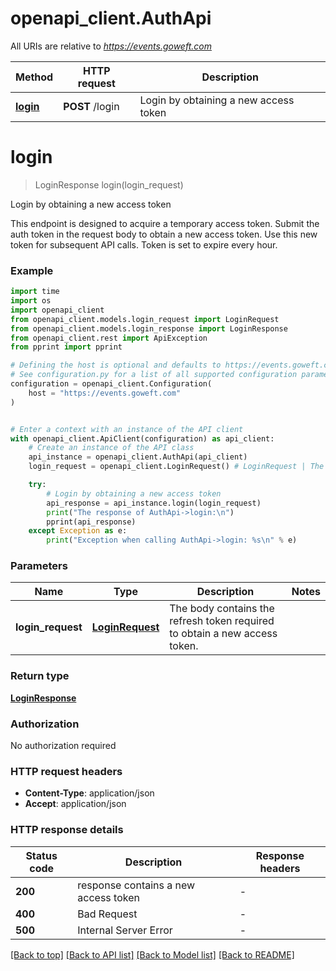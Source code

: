 # openapi_client.AuthApi

All URIs are relative to *https://events.goweft.com*

Method | HTTP request | Description
------------- | ------------- | -------------
[**login**](AuthApi.md#login) | **POST** /login | Login by obtaining a new access token


# **login**
> LoginResponse login(login_request)

Login by obtaining a new access token

This endpoint is designed to acquire a temporary access token. Submit the auth token in the request body to obtain a new access token. Use this new token for subsequent API calls. Token is set to expire every hour. 

### Example

```python
import time
import os
import openapi_client
from openapi_client.models.login_request import LoginRequest
from openapi_client.models.login_response import LoginResponse
from openapi_client.rest import ApiException
from pprint import pprint

# Defining the host is optional and defaults to https://events.goweft.com
# See configuration.py for a list of all supported configuration parameters.
configuration = openapi_client.Configuration(
    host = "https://events.goweft.com"
)


# Enter a context with an instance of the API client
with openapi_client.ApiClient(configuration) as api_client:
    # Create an instance of the API class
    api_instance = openapi_client.AuthApi(api_client)
    login_request = openapi_client.LoginRequest() # LoginRequest | The body contains the refresh token required to obtain a new access token.

    try:
        # Login by obtaining a new access token
        api_response = api_instance.login(login_request)
        print("The response of AuthApi->login:\n")
        pprint(api_response)
    except Exception as e:
        print("Exception when calling AuthApi->login: %s\n" % e)
```



### Parameters

Name | Type | Description  | Notes
------------- | ------------- | ------------- | -------------
 **login_request** | [**LoginRequest**](LoginRequest.md)| The body contains the refresh token required to obtain a new access token. | 

### Return type

[**LoginResponse**](LoginResponse.md)

### Authorization

No authorization required

### HTTP request headers

 - **Content-Type**: application/json
 - **Accept**: application/json

### HTTP response details
| Status code | Description | Response headers |
|-------------|-------------|------------------|
**200** | response contains a new access token |  -  |
**400** | Bad Request |  -  |
**500** | Internal Server Error |  -  |

[[Back to top]](#) [[Back to API list]](../README.md#documentation-for-api-endpoints) [[Back to Model list]](../README.md#documentation-for-models) [[Back to README]](../README.md)

